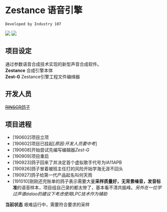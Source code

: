 # Zestance 语音引擎
`Developed by Industry 107`

![](https://img.shields.io/badge/项目状态-艰难运行中-orange.svg?style=flat-square)
![](https://img.shields.io/badge/当前版本-%5B不可用%5D-blueviolet.svg?style=flat-square)

## 项目设定
通过参数语音合成技术实现的新型声音合成软件。  
**Zestance** 合成引擎本体  
**Zest-G** Zestance引擎工程文件编缉器

## 开发人员
[~~RINSCR~~鸽子](https://github.com/rinscr3003)

## 项目进程
- [190602]项目立项
- [190602]项目已挂起[*原因:开发人员要中考*]
- [190608]开始尝试先编写编辑器*Zest-G*
- [190909]项目重启  
- [190923]鸽子回来了并决定首个虚拟歌手代号为IA11APB  
- [190926]鸽子冒着被班主任打的风险开始学海无涯不回头  
- [190927]鸽子给第一代产品起名叫何天雨  
- [191010]刚刚还完账单的鸽子表示需要大量**采样质量好，无背景噪音，发音标准**的语音样本，项目组自己录的都太惨了，基本看不清共振峰。*另外在一位学过声谱dalao的建议下考虑使用LPC技术作为辅助*  

**当前状态** 艰难运行中，需要符合要求的采样

